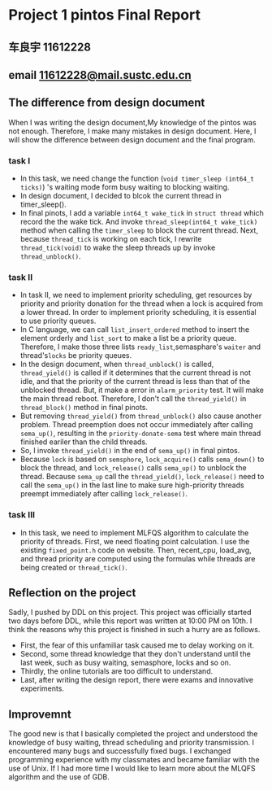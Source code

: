 # Project 1 pintos Final Report
## 车良宇 11612228
## email 11612228@mail.sustc.edu.cn
## The difference from design document
When I was writing the design document,My knowledge of the pintos was not enough. Therefore, I make many mistakes in design document. Here, I will show the difference between design document and the final program. 
### task I
- In this task, we need change the function (`void timer_sleep (int64_t ticks)`) 's waiting mode form busy waiting to blocking waiting.   
- In design document, I decided to blcok the current thread in timer_sleep().   
- In final pinots, I add a variable `int64_t wake_tick` in `struct thread` which record the the wake tick. And invoke `thread_sleep(int64_t wake_tick)` method when calling the `timer_sleep` to block the current thread. Next, because `thread_tick` is working on each tick, I rewrite `thread_tick(void)` to wake the sleep threads up by invoke `thread_unblock()`. 
### task II
- In task II, we need to implement priority scheduling, get resources by priority and  priority donation for the thread when a lock is acquired from a lower thread. In order to implement priority scheduling, it is essential to use priority queues.   
- In C language, we can call `list_insert_ordered` method to insert the element orderly and `list_sort` to make a list be a priority queue. Therefore, I make those three lists `ready_list`,semasphare's `waiter` and thread's`locks` be priority queues. 
- In the design document, when `thread_unblock()` is called, `thread_yield()` is called if it determines that the current thread is not idle, and that the priority of the current thread is less than that of the unblocked thread. But, it make a error in `alarm_priority` test. It will make the main thread reboot. Therefore, I don't call the `thread_yield()` in `thread_block()` method in final pinots. 
- But removing `thread_yield()` from `thread_unblock()` also cause another problem. Thread preemption does not occur immediately after calling `sema_up()`, resulting in the `priority-donate-sema` test where main thread finished eariler than the child threads. 
- So, I invoke `thread_yield()` in the end of `sema_up()` in final pintos.
- Because `lock` is based on `semsphore`, `lock_acquire()` calls `sema_down()` to block the thread, and `lock_release()` calls `sema_up()` to unblock the thread. Because `sema_up` call the `thread_yield()`,  `lock_release()` need to call the `sema_up()` in the last line to make sure high-priority threads preempt immediately after calling `lock_release()`.


### task III
- In this task, we need to implement MLFQS algorithm to calculate the priority of threads. First, we need floating point calculation. I use the existing `fixed_point.h` code on website. Then, recent_cpu, load_avg, and thread priority are computed using the formulas while threads are being created or `thread_tick()`.
## Reflection on the project
Sadly, I pushed by DDL on this project. This project was officially started two days before DDL, while this report was written at 10:00 PM on 10th. I think the reasons why this project is finished in such a hurry are as follows.
- First, the fear of this unfamiliar task caused me to delay working on it. 
- Second, some thread knowledge that they don't understand until the last week, such as busy waiting, semasphore, locks and so on.
- Thirdly, the online tutorials are too difficult to understand.
- Last, after writing the design report, there were exams and innovative experiments.
## Improvemnt
The good new is that I basically completed the project and understood the knowledge of busy waiting, thread scheduling and priority transmission. 
I encountered many bugs and successfully fixed bugs. I exchanged programming experience with my classmates and became familiar with the use of Unix.
If I had more time I would like to learn more about the MLQFS algorithm and the use of GDB.
